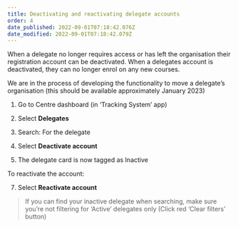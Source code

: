 ```yaml
---
title: Deactivating and reactivating delegate accounts
order: 4
date_published: 2022-09-01T07:18:42.076Z
date_modified: 2022-09-01T07:18:42.079Z
---
```

When a delegate no longer requires access or has left the organisation their registration account can be deactivated. When a delegates account is deactivated, they can no longer enrol on any new courses. ​

We are in the process of developing the functionality to move a delegate’s organisation (this should be available approximately January 2023)​

1. Go to Centre dashboard (in ‘Tracking System’ app) ​

2. Select **Delegates​**

3. Search: For the delegate​

4. Select **Deactivate account​**

5. The delegate card is now tagged as Inactive​

To reactivate the account:​

7. Select **Reactivate account​**

> If you can find your inactive delegate when searching, make sure you’re not filtering for ‘Active’ delegates only (Click red ‘Clear filters’ button)  ​